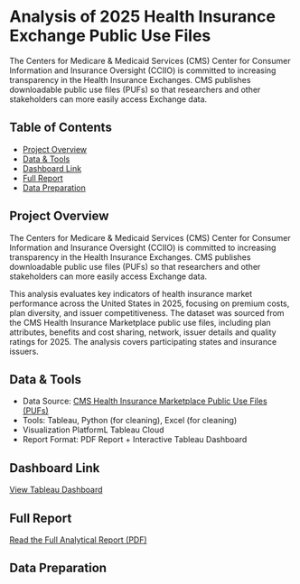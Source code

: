 # Analysis of 2025 Health Insurance Exchange Public Use Files
The Centers for Medicare & Medicaid Services (CMS) Center for Consumer Information and Insurance Oversight (CCIIO) is committed to increasing transparency in the Health Insurance Exchanges. CMS publishes downloadable public use files (PUFs) so that researchers and other stakeholders can more easily access Exchange data.

## Table of Contents
- [Project Overview](#project-overview)
- [Data & Tools](#data-&-tools)
- [Dashboard Link](#dashboard-link)
- [Full Report](#full-report)
- [Data Preparation](#data-preparation)

## Project Overview
The Centers for Medicare & Medicaid Services (CMS) Center for Consumer Information and Insurance Oversight (CCIIO) is committed to increasing transparency in the Health Insurance Exchanges. CMS publishes downloadable public use files (PUFs) so that researchers and other stakeholders can more easily access Exchange data. 

This analysis evaluates key indicators of health insurance market performance across the United States in 2025, focusing on premium costs, plan diversity, and issuer competitiveness. The dataset was sourced from the CMS Health Insurance Marketplace public use files, including plan attributes, benefits and cost sharing, network, issuer details and quality ratings for 2025. The analysis covers participating states and insurance issuers.

## Data & Tools
* Data Source: [CMS Health Insurance Marketplace Public Use Files (PUFs)](https://www.cms.gov/marketplace/resources/data/public-use-files)
* Tools: Tableau, Python (for cleaning), Excel (for cleaning)
* Visualization PlatformL Tableau Cloud
* Report Format: PDF Report + Interactive Tableau Dashboard

## Dashboard Link
[View Tableau Dashboard]()

## Full Report
[Read the Full Analytical Report (PDF)]()

## Data Preparation
